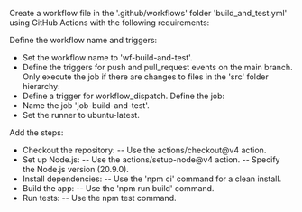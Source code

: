 Create a workflow file in the '.github/workflows' folder 'build_and_test.yml' using GitHub Actions with the following requirements:

Define the workflow name and triggers:
- Set the workflow name to 'wf-build-and-test'.
- Define the triggers for push and pull_request events on the main branch. Only execute the job if there are changes to files in the 'src' folder hierarchy:
- Define a trigger for workflow_dispatch.
Define the job:
- Name the job 'job-build-and-test'.
- Set the runner to ubuntu-latest.

Add the steps:
- Checkout the repository:
-- Use the actions/checkout@v4 action.
- Set up Node.js:
-- Use the actions/setup-node@v4 action.
-- Specify the Node.js version (20.9.0).
- Install dependencies:
-- Use the 'npm ci' command for a clean install.
- Build the app:
-- Use the 'npm run build' command.
- Run tests:
-- Use the npm test command.